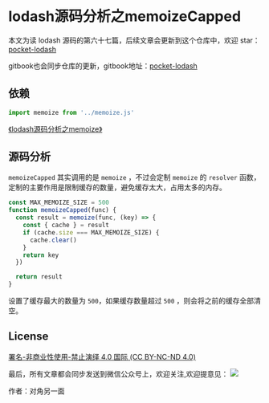 # lodash源码分析之memoizeCapped

本文为读 lodash 源码的第六十七篇，后续文章会更新到这个仓库中，欢迎 star：[pocket-lodash](https://github.com/yeyuqiudeng/pocket-lodash)

gitbook也会同步仓库的更新，gitbook地址：[pocket-lodash](https://www.gitbook.com/book/yeyuqiudeng/pocket-lodash/details)

## 依赖

```javascript
import memoize from '../memoize.js'
```

[《lodash源码分析之memoize》](../memoize.md)

## 源码分析

`memoizeCapped` 其实调用的是 `memoize` ，不过会定制 `memoize` 的 `resolver` 函数，定制的主要作用是限制缓存的数量，避免缓存太大，占用太多的内存。

```javascript
const MAX_MEMOIZE_SIZE = 500
function memoizeCapped(func) {
  const result = memoize(func, (key) => {
    const { cache } = result
    if (cache.size === MAX_MEMOIZE_SIZE) {
      cache.clear()
    }
    return key
  })

  return result
}
```

设置了缓存最大的数量为 `500`，如果缓存数量超过 `500` ，则会将之前的缓存全部清空。

## License

[署名-非商业性使用-禁止演绎 4.0 国际 (CC BY-NC-ND 4.0)](http://creativecommons.org/licenses/by-nc-nd/4.0/)

最后，所有文章都会同步发送到微信公众号上，欢迎关注,欢迎提意见：  ![](https://raw.githubusercontent.com/yeyuqiudeng/resource/master/images/qrcode_front-end-article.jpg) 

作者：对角另一面 